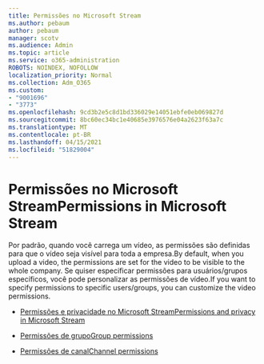 ```yaml
---
title: Permissões no Microsoft Stream
ms.author: pebaum
author: pebaum
manager: scotv
ms.audience: Admin
ms.topic: article
ms.service: o365-administration
ROBOTS: NOINDEX, NOFOLLOW
localization_priority: Normal
ms.collection: Adm_O365
ms.custom:
- "9001696"
- "3773"
ms.openlocfilehash: 9cd3b2e5c8d1bd336029e14051ebfe0eb069827d
ms.sourcegitcommit: 8bc60ec34bc1e40685e3976576e04a2623f63a7c
ms.translationtype: MT
ms.contentlocale: pt-BR
ms.lasthandoff: 04/15/2021
ms.locfileid: "51829004"
---
```

# <a name="permissions-in-microsoft-stream"></a><span data-ttu-id="04bad-102">Permissões no Microsoft Stream</span><span class="sxs-lookup"><span data-stu-id="04bad-102">Permissions in Microsoft Stream</span></span>

<span data-ttu-id="04bad-103">Por padrão, quando você carrega um vídeo, as permissões são definidas para que o vídeo seja visível para toda a empresa.</span><span class="sxs-lookup"><span data-stu-id="04bad-103">By default, when you upload a video, the permissions are set for the video to be visible to the whole company.</span></span> <span data-ttu-id="04bad-104">Se quiser especificar permissões para usuários/grupos específicos, você pode personalizar as permissões de vídeo.</span><span class="sxs-lookup"><span data-stu-id="04bad-104">If you want to specify permissions to specific users/groups, you can customize the video permissions.</span></span>

- [<span data-ttu-id="04bad-105">Permissões e privacidade no Microsoft Stream</span><span class="sxs-lookup"><span data-stu-id="04bad-105">Permissions and privacy in Microsoft Stream</span></span>](https://docs.microsoft.com/stream/portal-permissions)

- [<span data-ttu-id="04bad-106">Permissões de grupo</span><span class="sxs-lookup"><span data-stu-id="04bad-106">Group permissions</span></span>](https://docs.microsoft.com/stream/portal-permissions#group-permissions)

- [<span data-ttu-id="04bad-107">Permissões de canal</span><span class="sxs-lookup"><span data-stu-id="04bad-107">Channel permissions</span></span>](https://docs.microsoft.com/stream/portal-permissions#channel-permissions)